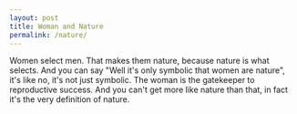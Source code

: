 ```yaml
---
layout: post
title: Woman and Nature 
permalink: /nature/
---
```


Women select men. That makes them nature, because nature is what selects. And you can say "Well it's only symbolic that women are nature", it's like no, it's not just symbolic. The woman is the gatekeeper to reproductive success. And you can't get more like nature than that, in fact it's the very definition of nature.

